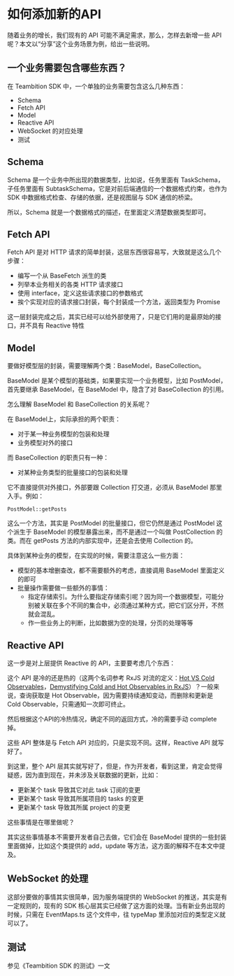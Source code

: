 # 如何添加新的API

随着业务的增长，我们现有的 API 可能不满足需求，那么，怎样去新增一些 API 呢？本文以“分享”这个业务场景为例，给出一些说明。

## 一个业务需要包含哪些东西？

在 Teambition SDK 中，一个单独的业务需要包含这么几种东西：

- Schema
- Fetch API
- Model
- Reactive API
- WebSocket 的对应处理
- 测试

## Schema

Schema 是一个业务中所出现的数据类型，比如说，任务里面有 TaskSchema，子任务里面有 SubtaskSchema，它是对前后端通信的一个数据格式约束，也作为 SDK 中数据格式检查、存储的依据，还是视图层与 SDK 通信的桥梁。

所以，Schema 就是一个数据格式的描述，在里面定义清楚数据类型即可。

## Fetch API

Fetch API 是对 HTTP 请求的简单封装，这层东西很容易写，大致就是这么几个步骤：

- 编写一个从 BaseFetch 派生的类
- 列举本业务相关的各类 HTTP 请求接口
- 使用 interface，定义这些请求接口的参数格式
- 挨个实现对应的请求接口封装，每个封装成一个方法，返回类型为 Promise

这一层封装完成之后，其实已经可以给外部使用了，只是它们用的是最原始的接口，并不具有 Reactive 特性

## Model

要做好模型层的封装，需要理解两个类：BaseModel，BaseCollection。

BaseModel 是某个模型的基础类，如果要实现一个业务模型，比如 PostModel，首先要继承 BaseModel，在 BaseModel 中，隐含了对 BaseCollection 的引用。

怎么理解 BaseModel 和 BaseCollection 的关系呢？

在 BaseModel上，实际承担的两个职责：

- 对于某一种业务模型的包装和处理
- 业务模型对外的接口

而 BaseCollection 的职责只有一种：

- 对某种业务类型的批量接口的包装和处理

它不直接提供对外接口，外部要跟 Collection 打交道，必须从 BaseModel 那里入手。例如：

```
PostModel::getPosts
```

这么一个方法，其实是 PostModel 的批量接口，但它仍然是通过 PostModel 这个派生于 BaseModel 的模型暴露出来，而不是通过一个叫做 PostCollection 的类。而在 getPosts 方法的内部实现中，还是会去使用 Collection 的。

具体到某种业务的模型，在实现的时候，需要注意这么一些方面：

- 模型的基本增删查改，都不需要额外的考虑，直接调用 BaseModel 里面定义的即可
- 批量操作需要做一些额外的事情：
  - 指定存储索引。为什么要指定存储索引呢？因为同一个数据模型，可能分别被关联在多个不同的集合中，必须通过某种方式，把它们区分开，不然就会混乱。
  - 作一些业务上的判断，比如数据为空的处理，分页的处理等等

## Reactive API

这一步是对上层提供 Reactive 的 API，主要要考虑几个东西：

这个 API 是冷的还是热的（这两个名词参考 RxJS 对流的定义：[Hot VS Cold Observables](https://medium.com/@benlesh/hot-vs-cold-observables-f8094ed53339)，[Demystifying Cold and Hot Observables in RxJS](https://egghead.io/lessons/rxjs-demystifying-cold-and-hot-observables-in-rxjs)）？一般来说，查询获取是 Hot Observable，因为需要持续通知变动，而删除和更新是 Cold Observable，只需通知一次即可终止。

然后根据这个API的冷热情况，确定不同的返回方式，冷的需要手动 complete 掉。

这些 API 整体是与 Fetch API 对应的，只是实现不同。这样，Reactive API 就写好了。

到这里，整个 API 层其实就写好了，但是，作为开发者，看到这里，肯定会觉得疑惑，因为直到现在，并未涉及关联数据的更新，比如：

- 更新某个 task 导致其它对此 task 订阅的变更
- 更新某个 task 导致其所属项目的 tasks 的变更
- 更新某个 task 导致其所属 project 的变更

这些事情是在哪里做呢？

其实这些事情基本不需要开发者自己去做，它们会在 BaseModel 提供的一些封装里面做掉，比如这个类提供的 add，update 等方法，这方面的解释不在本文中提及。

## WebSocket 的处理

这部分要做的事情其实很简单，因为服务端提供的 WebSocket 的推送，其实是有一定规则的，现有的 SDK 核心层其实已经做了这方面的处理。当有新业务出现的时候，只需在 EventMaps.ts 这个文件中，往 typeMap 里添加对应的类型定义就可以了。

## 测试

参见《Teambition SDK 的测试》一文
